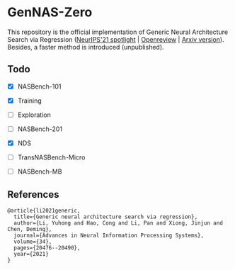 # GenNAS-Zero

This repository is the official implementation of Generic Neural Architecture Search via Regression ([NeurIPS'21 spotlight](https://papers.nips.cc/paper/2021/hash/aba53da2f6340a8b89dc96d09d0d0430-Abstract.html) | [Openreview](https://openreview.net/forum?id=mPTfR3Upe0o) | [Arxiv version](https://arxiv.org/abs/2108.01899)). Besides, a faster method is introduced (unpublished).

## Todo

- [x] NASBench-101
- [x] Training
- [ ] Exploration
- [ ] NASBench-201
- [x] NDS
- [ ] TransNASBench-Micro
- [ ] NASBench-MB



## References
```
@article{li2021generic,
  title={Generic neural architecture search via regression},
  author={Li, Yuhong and Hao, Cong and Li, Pan and Xiong, Jinjun and Chen, Deming},
  journal={Advances in Neural Information Processing Systems},
  volume={34},
  pages={20476--20490},
  year={2021}
}
```


